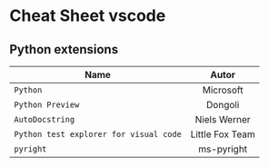 #  Cheat Sheet vscode

## Python extensions

|     **Name**     |   **Autor**  |
| ---------------- |:------------:|
|      `Python`    |   Microsoft  |
| `Python Preview` |    Dongoli   |
| `AutoDocstring`  | Niels Werner |
| `Python test explorer for visual code`  | Little Fox Team |
| `pyright`  | ms-pyright |